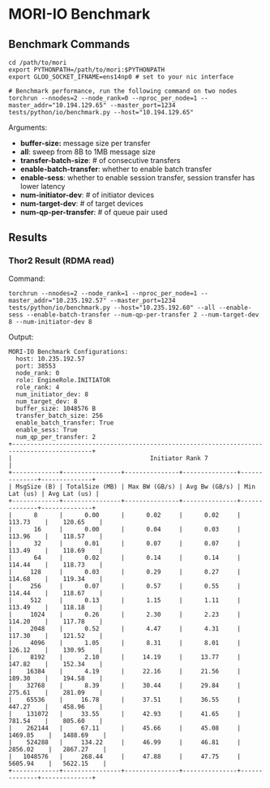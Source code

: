 # MORI-IO Benchmark

## Benchmark Commands
```
cd /path/to/mori
export PYTHONPATH=/path/to/mori:$PYTHONPATH
export GLOO_SOCKET_IFNAME=ens14np0 # set to your nic interface

# Benchmark performance, run the following command on two nodes
torchrun --nnodes=2 --node_rank=0 --nproc_per_node=1 --master_addr="10.194.129.65" --master_port=1234 tests/python/io/benchmark.py --host="10.194.129.65"
```

Arguments:
- **buffer-size:** message size per transfer
- **all**: sweep from 8B to 1MB message size
- **transfer-batch-size**: # of consecutive transfers
- **enable-batch-transfer**: whether to enable batch transfer
- **enable-sess**: whether to enable session transfer, session transfer has lower latency
- **num-initiator-dev**: # of initiator devices
- **num-target-dev**: # of target devices
- **num-qp-per-transfer**: # of queue pair used

## Results

### Thor2 Result (RDMA read)
Command:
```
torchrun --nnodes=2 --node_rank=1 --nproc_per_node=1 --master_addr="10.235.192.57" --master_port=1234 tests/python/io/benchmark.py --host="10.235.192.60" --all --enable-sess --enable-batch-transfer --num-qp-per-transfer 2 --num-target-dev 8 --num-initiator-dev 8
```

Output:
```
MORI-IO Benchmark Configurations:
  host: 10.235.192.57
  port: 38553
  node_rank: 0
  role: EngineRole.INITIATOR
  role_rank: 4
  num_initiator_dev: 8
  num_target_dev: 8
  buffer_size: 1048576 B
  transfer_batch_size: 256
  enable_batch_transfer: True
  enable_sess: True
  num_qp_per_transfer: 2
+--------------------------------------------------------------------------------------------+
|                                      Initiator Rank 7                                      |
+-------------+----------------+---------------+---------------+--------------+--------------+
| MsgSize (B) | TotalSize (MB) | Max BW (GB/s) | Avg Bw (GB/s) | Min Lat (us) | Avg Lat (us) |
+-------------+----------------+---------------+---------------+--------------+--------------+
|      8      |      0.00      |      0.02     |      0.02     |    113.73    |    120.65    |
|      16     |      0.00      |      0.04     |      0.03     |    113.96    |    118.57    |
|      32     |      0.01      |      0.07     |      0.07     |    113.49    |    118.69    |
|      64     |      0.02      |      0.14     |      0.14     |    114.44    |    118.73    |
|     128     |      0.03      |      0.29     |      0.27     |    114.68    |    119.34    |
|     256     |      0.07      |      0.57     |      0.55     |    114.44    |    118.67    |
|     512     |      0.13      |      1.15     |      1.11     |    113.49    |    118.18    |
|     1024    |      0.26      |      2.30     |      2.23     |    114.20    |    117.78    |
|     2048    |      0.52      |      4.47     |      4.31     |    117.30    |    121.52    |
|     4096    |      1.05      |      8.31     |      8.01     |    126.12    |    130.95    |
|     8192    |      2.10      |     14.19     |     13.77     |    147.82    |    152.34    |
|    16384    |      4.19      |     22.16     |     21.56     |    189.30    |    194.58    |
|    32768    |      8.39      |     30.44     |     29.84     |    275.61    |    281.09    |
|    65536    |     16.78      |     37.51     |     36.55     |    447.27    |    458.96    |
|    131072   |     33.55      |     42.93     |     41.65     |    781.54    |    805.60    |
|    262144   |     67.11      |     45.66     |     45.08     |   1469.85    |   1488.69    |
|    524288   |     134.22     |     46.99     |     46.81     |   2856.02    |   2867.27    |
|   1048576   |     268.44     |     47.88     |     47.75     |   5605.94    |   5622.15    |
+-------------+----------------+---------------+---------------+--------------+--------------+
```
